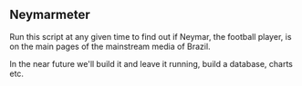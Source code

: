## Neymarmeter

Run this script at any given time to find out if Neymar, the football player, is on the main pages of the mainstream media of Brazil.

In the near future we'll build it and leave it running, build a database, charts etc.